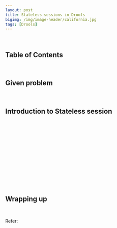 ```yaml
---
layout: post
title: Stateless sessions in Drools
bigimg: /img/image-header/california.jpg
tags: [Drools]
---
```




<br>

## Table of Contents





<br>


## Given problem





<br>

## Introduction to Stateless session





<br>

## 





<br>

## 





<br>

## 





<br>

## 





<br>


## Wrapping up





<br>

Refer:

[]()

